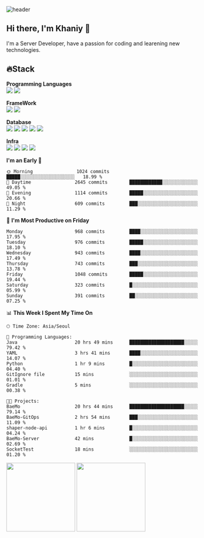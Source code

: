 ![header](https://capsule-render.vercel.app/api?type=soft&text=Welcome!&color=auto&height=200&section=header&fontSize=70)

## Hi there, I'm Khaniy 👋
I'm a Server Developer, have a passion for coding and learening new technologies.
<!-- <br> 📫 Email : kangh1596@gmail.com 
<br> 📝 Blog  : khan03.tistory.com/
<br> <img src="https://img.shields.io/badge/Email-222222?style=for-the-badge&logo=Gmail&logoColor=white">
<br> <img src="https://img.shields.io/badge/Blog -222222?style=for-the-badge&logo=Tistory&logoColor=white">
[hank0302's Blog](https://khan03.tistory.com/)
-->
## 🔥Stack 

**Programming Languages** <br>
 <img src="https://img.shields.io/badge/JAVA-E6522C?style=for-the-badge&logo=Java&logoColor=white">
 <img src="https://img.shields.io/badge/Python-3776AB?style=for-the-badge&logo=python&logoColor=white">

**FrameWork** <br>
<img src="https://img.shields.io/badge/SpringBoot-6DB33F?style=for-the-badge&logo=SpringBoot&logoColor=white">
<img src="https://img.shields.io/badge/FastAPI-009688?style=for-the-badge&logo=FastAPI&logoColor=white">

**Database** <br>
<img src="https://img.shields.io/badge/MySQL-4479A1?style=for-the-badge&logo=MySQL&logoColor=white">
<img src="https://img.shields.io/badge/MariaDB-003545?style=for-the-badge&logo=MariaDB&logoColor=white">
<img src="https://img.shields.io/badge/MongoDB-47A248?style=for-the-badge&logo=MongoDB&logoColor=white">
<img src="https://img.shields.io/badge/Redis-DC382D?style=for-the-badge&logo=Redis&logoColor=white">
<img src="https://img.shields.io/badge/PostgreSQL-4169E1?style=for-the-badge&logo=PostgreSQL&logoColor=white">

**Infra** <br>
<img src="https://img.shields.io/badge/Docker-2496ED?style=for-the-badge&logo=Docker&logoColor=white">
<img src="https://img.shields.io/badge/Kubernetes-326CE5?style=for-the-badge&logo=Kubernetes&logoColor=white">
<img src="https://img.shields.io/badge/Prometheus-E6522C?style=for-the-badge&logo=prometheus&logoColor=white">
<img src="https://img.shields.io/badge/Grafana-F46800?style=for-the-badge&logo=grafana&logoColor=white">

<!--START_SECTION:waka-->
**I'm an Early 🐤** 

```text
🌞 Morning                1024 commits        █████░░░░░░░░░░░░░░░░░░░░   18.99 % 
🌆 Daytime                2645 commits        ████████████░░░░░░░░░░░░░   49.05 % 
🌃 Evening                1114 commits        █████░░░░░░░░░░░░░░░░░░░░   20.66 % 
🌙 Night                  609 commits         ███░░░░░░░░░░░░░░░░░░░░░░   11.29 % 
```
📅 **I'm Most Productive on Friday** 

```text
Monday                   968 commits         ████░░░░░░░░░░░░░░░░░░░░░   17.95 % 
Tuesday                  976 commits         █████░░░░░░░░░░░░░░░░░░░░   18.10 % 
Wednesday                943 commits         ████░░░░░░░░░░░░░░░░░░░░░   17.49 % 
Thursday                 743 commits         ███░░░░░░░░░░░░░░░░░░░░░░   13.78 % 
Friday                   1048 commits        █████░░░░░░░░░░░░░░░░░░░░   19.44 % 
Saturday                 323 commits         █░░░░░░░░░░░░░░░░░░░░░░░░   05.99 % 
Sunday                   391 commits         ██░░░░░░░░░░░░░░░░░░░░░░░   07.25 % 
```


📊 **This Week I Spent My Time On** 

```text
🕑︎ Time Zone: Asia/Seoul

💬 Programming Languages: 
Java                     20 hrs 49 mins      ████████████████████░░░░░   79.42 % 
YAML                     3 hrs 41 mins       ████░░░░░░░░░░░░░░░░░░░░░   14.07 % 
Python                   1 hr 9 mins         █░░░░░░░░░░░░░░░░░░░░░░░░   04.40 % 
GitIgnore file           15 mins             ░░░░░░░░░░░░░░░░░░░░░░░░░   01.01 % 
Gradle                   5 mins              ░░░░░░░░░░░░░░░░░░░░░░░░░   00.38 % 

🐱‍💻 Projects: 
BaeMo                    20 hrs 44 mins      ████████████████████░░░░░   79.14 % 
BaeMo-GitOps             2 hrs 54 mins       ███░░░░░░░░░░░░░░░░░░░░░░   11.09 % 
shaper-node-api          1 hr 6 mins         █░░░░░░░░░░░░░░░░░░░░░░░░   04.24 % 
BaeMo-Server             42 mins             █░░░░░░░░░░░░░░░░░░░░░░░░   02.69 % 
SocketTest               18 mins             ░░░░░░░░░░░░░░░░░░░░░░░░░   01.20 % 
```


<!--END_SECTION:waka-->
<p>
  <img height="180em" src="https://github-readme-stats-khaniys-projects.vercel.app/api?username=khaniy&show_icons=true&include_all_commits=true&theme=dracula">
  <img height="180em" src="https://github-readme-stats-khaniys-projects.vercel.app/api/top-langs?username=khaniy&layout=compact&theme=dracula">
</p>

